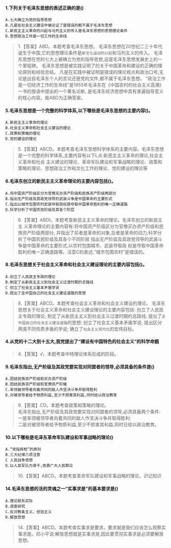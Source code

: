 #### 1.下列关于毛泽东思想的表述正确的是()
    A.七大确立为党的指导思想
    B.凡是在社会主义建设中被论证了是错误的都不属于毛泽东思想
    C.新民主主义革命的兴起与马列主义的传入是毛泽东思想的思想理论条件
    D.思想政治工作是一切工作的生命线
>   1.【答案】ABD。本题考查毛泽东思想。
毛泽东思想在20世纪二三十年代诞生于中国,它的思想理论条件是`新文化运动的兴起`和马列主义的传入。
毛泽东思想在党的七大上被确立为党的指导思想,这是毛泽东思想发展史上的一个里程碑。
毛泽东思想是被实践证明了的关于中国革命和建设的正确的理论原则和经验总结。
凡是在实践中被证明是错误的理论观点和政治口号,无论是出自毛泽东个人的言论还是党的文件,都不属于毛泽东思想。
“政治工作是一切经济工作的生命线”是1955年毛泽东在《中国农村的社会主义高潮》一书的按语中提出的一个著名论断,
是毛泽东经济思想中具有普遍指导意义的核心内容。故ABD为正确答案。    

#### 5.毛泽东思想是一个完整的科学体系,以下哪些是毛泽东思想的主要内容()。
    A.新民主主义革命的理论
    B.社会主义革命和社会主义建设的理论
    C.政策和策略的理论
    D.党的建设的理论
>   5.【答案】ABCD。本题考查毛泽东思想科学体系的主要内容。毛泽东思想
    是一个完整的科学体系,主要内容有以下L点:新民主主义革命的理论,社会主义革命和社会
    主义建设的理论、革命军队建设和军事战略的理论、政策和策略的理论、思想政治工作和文化工作的理论、党的建设的理论等
    
#### 6.毛泽东创立的新民主主义革命理论的主要内容包括()。
    A.将中国资产阶级区分为官僚买办资产阶级和民族资产阶级两部分
    B.指出无产阶级及其政党领导的武装斗争是中国革命的主要形式
    C.指出以城市包围农村武装夺取政权是夺取中国革命胜利的唯一正确道路
    D.科学分析了中国农民阶级及其各个阶层
>   6.【答案】ABD)。本题考查新民主主义革命的理论。毛泽东创立的新民主主
    义革命理论的主要内容有:将中国资产阶级区分为官僚买办资产阶级和民族资产阶级两部分,
    并指出了前者是革命的对象,后者是革命的动力;科学分析了中国农民阶级及其各个不同阶层
    指出无产阶级及其政党领导的武装斗争是中国革命的主要形式,以农村包围城市、武装夺取政
    权是夺取中国革命胜利的唯一正确道路等。注意C的表述,“城市包围农村”是错误的。

#### 8.毛泽东思想关于社会主义革命和社会主义建设理论的主要内容包括()。
    A.创立了人民民主专政的理论
    B.制定了从新民主主义到社会主义过渡时期的总路线
    C 创立了社会主义基本矛盾学说
    D.提出了走中国自己的社会主义建设道路的思想
>   8.【答案】ABCD。本题考查社会主义革命和社会主义建设的理论。
毛泽东思想关于社会主义革命和社会主义建设理论的主要内容包括:
创立了人民民主专政的理论;
制定了从新民主主义到社会主义过渡时期的总路线;
提出了`走中国自己的社会主义建设道路`的思想;
创立了社会主义基本矛盾学说;
提出区分两类不同性质矛盾的学说;
确立了`社会主义现代化`的宏伟目标。

#### 4.从党的十二大到十五大,我党提出了“建设有中国特色的社会主义”的科学命题
>   4.【答案】√。本题考查中特理论体系形成的阶段。

#### 9.毛泽东指出,无产阶级及其政党要实现对同盟者的领导,必须具备的条件是()
    A.团结民族资产阶级和买办资产阶级
    B.团结民族资产阶级和官僚资产阶缓
    C.率领被领导者向着共同的敌人作坚决斗争并取得胜利
    D.对被领导者给予物质利益,至少不损害其利益,同时给以政治教育
>   9.【答案】CD。本题考查政策和策略的理论。   
毛泽东指出,无产阶级及其政党要实现对同盟者的领导,必须具备两个条件:   
一是率领被领导者向着共同的敌人作坚决斗争并取得胜利:   
二是对被领导者给予物质利益,至少不损害其利益,同时日给以政治教育。   

#### 10.以下哪些是毛泽东革命军队建设和军事战略的理论()
    A.“党指挥枪”的原则
    B.三大纪律八项注意
    C 人民战争思想
    D.以人民军队为骨干,依靠广大人民群众
>   10.【答案】ABCD。本题考查革命军队建设和军事战略的理论。识记知识

#### 14.毛泽东思想的活的灵魂之一“实事求是”的基本要求是()
    A.理论联系实际
    B.调查研究
    C.反对教条主义、经验主义
    D.解放思想
>   14.【答案】ABCD。本题考查实事求是要求。要求就是我们应该怎么观察实
    事求是。邓小平说:解放思想就是实事求是,因此要贯彻实事求是必须要解放思想。    







